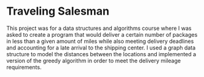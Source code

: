 # Traveling Salesman
This project was for a data structures and algorithms course where I was asked to create a program that would deliver a certain number of packages in less than a given amount of miles while also meeting delivery deadlines and accounting for a late arrival to the shipping center. I used a graph data structure to model the distances between the locations and implemented a version of the greedy algorithm in order to meet the delivery mileage requirements.
